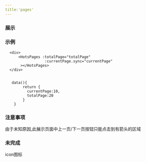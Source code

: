 ```yaml
---
title:'pages'
---
```



### 展示
<ClientOnly><use-pages></use-pages></ClientOnly>




### 示例
```
  <div>
      <HotsPages :totalPage="totalPage"
                  :currentPage.sync="currentPage"
       ></HotsPages>
  </div>
  
  
   data(){
        return {
          currentPage:10,
          totalPage:20
        }
    }
```
### 注意事项

由于未知原因,此展示页面中上一页/下一页按钮只能点击到有箭头的区域

### 未完成 
icon图标 